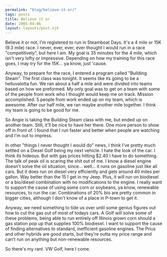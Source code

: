 ```yaml
---
permalink: "blog/believe-it-or/"
tags: posts
title: Believe it or
date: 2005-04-06
layout: layouts/post.njk
---
```


Believe it or not, I'm registered to run in Steamboat Days. It's a 4 mile or 15K (9.3 mile) race. I never, ever, ever, ever thought I would run in a race "competitively", but here I am. My goal is 35 minutes for the 4 mile, which isn't very lofty or impressive. Depending on how my training for this race goes, I may try for the 15K... ya know, just 'cause. 

Anyway, to prepare for the race, I entered a program called "Building Steam". The first class was tonight. It seems like its going to be a helluvalotta fun. We ran about a half a mile and were divided into teams based on how we preformed. My only goal was to get on a team with some of the people from work who I thought would keep me on track. Mission accomplished. 5 people from work ended up on my team, which is awesome. After our half mile, we ran maybe another mile together. I think my team is going to be good for me.

So Angie is taking the Building Steam class with me, but ended up on another team. Still, it'll be nice to have her there. One more person to show off in front of. I found that I run faster and better when people are watching and I'm out to impress. 

In other "things I never thought I would do" news, I think I've pretty much settled on a Diesel Golf being my next vehicle. I hate the look of the car. I think its hideous. But with gas prices hitting $2.40 I have to do something. The talk of peak oil is scaring the shit out of me. I know a diesel engine doesn't solve the oil situation, since... well... it runs on gasoline just like all cars. But it does run on diesel very efficiently and gets around 40 miles per gallon. Way better than the 15 I get in my Jeep. Plus, it will run on biodiesel or a bio/diesel combination with no modifications to the engine. I really want to support the cause of using some corn or soybeans, ya know, renewable resources, to run the car. Combinations of 20% bio are pretty common in bigger cities, although I don't know of a place in P-town to get it. 

Anyway, we need something to tide us over until some genius figures out how to cut the gas out of most of todays cars. A Golf will solve some of these problems, being able to run entirely off Illinois grown corn should a gas station pop up that supplies 100% biodiesel. I want to support the cause of finding alternatives to standard, inefficient gasoline engines. The Prius and other hybrids are good starts, but they're outta my price range and can't run on anything but non-renewable resources. 

So there's my rant. VW Golf, here I come.